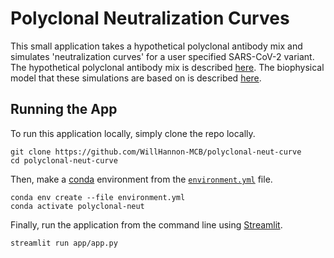 # Polyclonal Neutralization Curves 

This small application takes a hypothetical polyclonal antibody mix and simulates 'neutralization curves' for a user specified SARS-CoV-2 variant. The hypothetical polyclonal antibody mix is described [here](https://jbloomlab.github.io/polyclonal/visualize_RBD.html). The biophysical model that these simulations are based on is described [here](https://jbloomlab.github.io/polyclonal/biophysical_model.html).

## Running the App

To run this application locally, simply clone the repo locally.

```
git clone https://github.com/WillHannon-MCB/polyclonal-neut-curve
cd polyclonal-neut-curve
```

Then, make a [conda](https://docs.conda.io/en/latest/) environment from the [`environment.yml`](./environment.yml) file.

```
conda env create --file environment.yml
conda activate polyclonal-neut 
```

Finally, run the application from the command line using [Streamlit](https://streamlit.io/).

```
streamlit run app/app.py
```